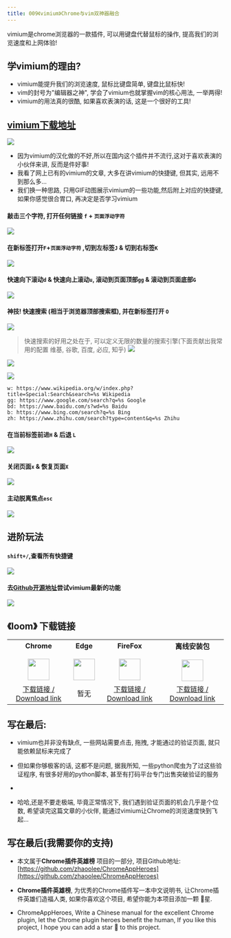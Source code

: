 ```yaml
---
title: 009《vimium》Chrome与vim双神器融合
---
```

vimium是chrome浏览器的一款插件, 可以用键盘代替鼠标的操作, 提高我们的浏览速度和上网体验!

## 学vimium的理由?

- vimium能提升我们的浏览速度, 鼠标比键盘简单, 键盘比鼠标快!
- vim的封号为"编辑器之神", 学会了vimium也就掌握vim的核心用法, 一举两得!
- vimium的用法真的很酷, 如果喜欢表演的话, 这是一个很好的工具!


## [vimium下载地址](https://chrome.google.com/webstore/detail/vimium/dbepggeogbaibhgnhhndojpepiihcmeb)

![](https://www.v2fy.com/asset/009_vimium/80cfd343db1142e692ff47bbb583daa6.png)

- 因为vimium的汉化做的不好,所以在国内这个插件并不流行,这对于喜欢表演的小伙伴来讲, 反而是件好事!
- 我看了网上已有的vimium的文章, 大多在讲vimium的快捷键, 但其实, 远用不到那么多...
- 我们换一种思路, 只用GIF动图展示vimium的一些功能,然后附上对应的快捷键, 如果你感觉很合胃口, 再决定是否学习vimium

#### 敲击三个字符, 打开任何链接 `f` + `页面浮动字符`
![](https://www.v2fy.com/asset/009_vimium/c08a6e6029a34c8da661be3a0c13a9d6.gif)

#### 在新标签打开`F`+`页面浮动字符` ,切到左标签`J` & 切到右标签`K`

![](https://www.v2fy.com/asset/009_vimium/15c2929c0ad84b2eabd4c97e920b918a.gif)
#### 快速向下滚动`d` & 快速向上滚动`u`, 滚动到页面顶部`gg` & 滚动到页面底部`G`

![](https://www.v2fy.com/asset/009_vimium/3e869c74cf6c4fd0b8724eede30bd85f.gif)

#### 神技! 快速搜索 (相当于浏览器顶部搜索框), 并在新标签打开 `O`

![](https://www.v2fy.com/asset/009_vimium/9a28a00e02f34c82b16410cebe7e97ab.gif)

> 快速搜索的好用之处在于, 可以定义无限的数量的搜索引擎(下面贡献出我常用的配置 维基, 谷歌, 百度, 必应, 知乎)
![](https://www.v2fy.com/asset/009_vimium/483421f8b564496abb4367f826a553c5.png)

![](https://www.v2fy.com/asset/009_vimium/a6ac595e35fd44c6ab4c78deb325e041.png)

![](https://www.v2fy.com/asset/009_vimium/e4c99cb051af42d6bd8f7b6ded1ea6bf.png)

```
w: https://www.wikipedia.org/w/index.php?title=Special:Search&search=%s Wikipedia
gg: https://www.google.com/search?q=%s Google
bd: https://www.baidu.com/s?wd=%s Baidu
b: https://www.bing.com/search?q=%s Bing
zh: https://www.zhihu.com/search?type=content&q=%s Zhihu
```
#### 在当前标签前进`H` & 后退 `L`
![](https://www.v2fy.com/asset/009_vimium/313f9bc2c90e458b9a4cf97d45308288.gif)

#### 关闭页面`x` & 恢复页面`X`

![](https://www.v2fy.com/asset/009_vimium/bff6daa2bdd84de7b62b90ed00ab3219.gif)

#### 主动脱离焦点`esc`

![](https://www.v2fy.com/asset/009_vimium/fd76a0da0af24cb3b067a0071963ab09.gif)

## 进阶玩法
#### `shift+/`,查看所有快捷键
![](https://www.v2fy.com/asset/009_vimium/f28acb7f6ce74a4d9b44cbeb147bc2a7.png)

#### 去[Github开源地址](https://github.com/philc/vimium)尝试vimium最新的功能
![](https://www.v2fy.com/asset/009_vimium/a8844acbb78e4b9289bf4accf8902b6d.png)



## 《loom》 下载链接

<table style="table-layout: fixed;">
<tbody>
<tr>
<td><div style="text-align: center;"><div style="font-weight: bold">Chrome</div><br/><div><img  style="width:50px; height:auto;" src="https://www.v2fy.com/asset/0i/ChromeAppHeroes/page/001_markdown_here.assets/chromeappheroes-chrome-icon.png"/></div></div></td>
<td><div style="text-align: center;" ><div style="font-weight: bold">Edge</div><br/><div><img style="width:50px; height:auto;" src="https://www.v2fy.com/asset/0i/ChromeAppHeroes/page/001_markdown_here.assets/chromeappheroes-edge-icon.png"/></div></div></td>
<td><div style="text-align: center;" ><div style="font-weight: bold">FireFox</div><br/><div><img  style="width:50px; height:auto;" src="https://www.v2fy.com/asset/0i/ChromeAppHeroes/page/001_markdown_here.assets/chromeappheroes-firefox-icon.png"/></div></div></td>
<td><div style="text-align: center;" ><div style="font-weight: bold">离线安装包</div><br/><div><img  style="width:50px; height:auto;" src="https://www.v2fy.com/asset/0i/ChromeAppHeroes/page/001_markdown_here.assets/chromeappheroes-github-download.png"/></div></div></td>
</tr>
<tr>
<td>
<div style="text-align: center;">
<a  href="https://chrome.google.com/webstore/detail/vimium/dbepggeogbaibhgnhhndojpepiihcmeb">下载链接 / Download link</a>
</div>
</td>
<td>
<div style="text-align: center;">暂无</div>
</td>
<td>
<div style="text-align: center;"><a  href="https://addons.mozilla.org/en-GB/firefox/addon/vimium-ff/">下载链接 / Download link</a></div>
</td>
<td>
<div style="text-align: center;"><a  href="https://raw.githubusercontent.com/zhaoolee/ChromeAppHeroes/master/backup/009-vimium.zip">下载链接 / Download link</a></div>
</td>
</tr>
</tbody>
</table>



## 写在最后:

- vimium也并非没有缺点, 一些网站需要点击, 拖拽, 才能通过的验证页面, 就只能依赖鼠标来完成了

- 但如果你够极客的话, 这都不是问题, 据我所知, 一些python爬虫为了过这些验证程序, 有很多好用的python脚本, 甚至有打码平台专门出售突破验证的服务
- 
- 哈哈,还是不要走极端, 毕竟正常情况下, 我们遇到验证页面的机会几乎是个位数, 希望读完这篇文章的小伙伴, 能通过vimium让Chrome的浏览速度快到飞起...






## 写在最后(我需要你的支持)
- 本文属于**Chrome插件英雄榜** 项目的一部分, 项目Github地址: [https://github.com/zhaoolee/ChromeAppHeroes](https://github.com/zhaoolee/ChromeAppHeroes)

- **Chrome插件英雄榜**, 为优秀的Chrome插件写一本中文说明书, 让Chrome插件英雄们造福人类, 如果你喜欢这个项目, 希望你能为本项目添加一颗 🌟星.

- ChromeAppHeroes, Write a Chinese manual for the excellent Chrome plugin, let the Chrome plugin heroes benefit the human, If you like this project, I hope you can add a star 🌟 to this project.
